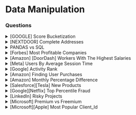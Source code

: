 # Data Manipulation

### Questions

<details>

<summary>[GOOGLE] Score Bucketization</summary>

Let’s say you’re given a list of standardized test scores from high schoolers from grades 9 to 12

Given the dataset, write code in Pandas to return the cumulative percentage of students that received scores within the buckets of <50, <75, <90, <100

Example Input:

```
|  user_id | grade | test score |
| -------- | ----- | ---------- |
| 1        | 10    | 85         |
| 2        | 10    | 60         |
| 3        | 11    | 90         |
| 4        | 10    | 30         |
| 5        | 11    | 99         |
```

Example Output:

```
| grade | test score | percentage |
| ----- | ---------- | ---------- |
| 10    | <50        | 30%        |
| 10    | <75        | 65%        |
| 10    | <90        | 96%        |
| 10    | <100       | 99%        |
| 11    | <50        | 15%        |
| 11    | <75        | 50%        |
```

**Answer**

```python
import pandas as pd
import numpy as np

df = pd.DataFrame([[1,10,85],[2,10,60],[3,11,90],[4,10,30],[5,11,99]], columns = ["user_id","grade","test score"])

df["<50"] = np.where(df["test score"]<50,1,0)
df["<75"] = np.where(df["test score"]<75,1,0)
df["<90"] = np.where(df["test score"]<90,1,0)
df["<100"] = np.where(df["test score"]<100,1,0)

df = df.groupby(["grade"])[["<50","<75","<90","<100"]].sum().reset_index()
df = df.melt(id_vars=["grade"],var_name="test score",value_name="count")

df["grp_ttl"] = df.groupby("grade")["count"].transform('max')
df["percentage"] = 100*df["count"]/df["grp_ttl"]

df = (df[["grade","test score","percentage"]].copy()).sort_values(["grade","percentage"],ascending=True)

df["percentage"] = df.percentage.astype(int).astype(str)
df["percentage"] = df["percentage"] + "%"

df.head(10)
```

</details>

<details>

<summary>[NEXTDOOR] Complete Addresses</summary>

You’re given two dataframes. One contains information about addresses and the other contains relationships between various cities and states:

df\_addresses

address

_4860 Sunset Boulevard, San Francisco, 94105 3055 Paradise Lane, Salt Lake City, 84103 682 Main Street, Detroit, 48204 9001 Cascade Road, Kansas City, 64102 5853 Leon Street, Tampa, 33605_

df\_cities

_city state Salt Lake City Utah Kansas City Missouri Detroit Michigan Tampa Florida San Francisco California_

Write a function complete\_address to create a single dataframe with complete addresses in the format of street, city, state, zipcode.

**Answer**

```python
import pandas as pd

addresses = {"address": ["4860 Sunset Boulevard, San Francisco, 94105", "3055 Paradise Lane, Salt Lake City, 84103", "682 Main Street, Detroit, 48204", "9001 Cascade Road, Kansas City, 64102", "5853 Leon Street, Tampa, 33605"]}

cities = {"city": ["Salt Lake City", "Kansas City", "Detroit", "Tampa", "San Francisco"], "state": ["Utah", "Missouri", "Michigan", "Florida", "California"]}

df_addresses = pd.DataFrame(addresses)
df_cities = pd.DataFrame(cities)


def complete_address(df_addresses,df_cities):
    temp = df_addresses['address'].str.split(", ", n = 4, expand = True)
    temp.columns = ['street','city','zip']
    temp = temp.merge(df_cities, on=["city"], how="inner")
    temp["final"] = temp[["street","city","state","zip"]].apply(lambda x: (", ").join(x), axis = 1)
    temp = temp[["final"]].copy()
    temp.columns = ["address"]
    return temp

complete_address(df_addresses,df_cities)
```

</details>

<details>

<summary>PANDAS vs SQL</summary>

Can you tell me what is approximately Windows function equivalent in Pandas?

**Answer**

Windows function in SQL brings row wise calculation capabilities. An approximate equivalent of it can be `transform` in pandas it brings row wise calculation capabilities in Python.

</details>

<details>

<summary>[Forbes] Most Profitable Companies</summary>

[Check this link to practice​.](https://platform.stratascratch.com/coding/10354-most-profitable-companies?code\_type=2)

Find the 3 most profitable companies in the entire world. Output the result along with the corresponding company name. Sort the result based on profits in descending order.

**Answer**

```python
forbes_global_2010_2014.head()
t = forbes_global_2010_2014.sort_values('profits', ascending = False)
t.head(3)
```

</details>

<details>

<summary>[Amazon] [DoorDash] Workers With The Highest Salaries</summary>

[Check this link to practice​.](https://platform.stratascratch.com/coding/10353-workers-with-the-highest-salaries?code\_type=2)

You have been asked to find the job titles of the highest-paid employees.

Your output should include the highest-paid title or multiple titles with the same salary.

**Answer**

```python
t = pd.merge(worker, title, left_on = 'worker_id', right_on = 'worker_ref_id', how='inner')
t.sort_values('salary', ascending = False, inplace = True)
t['rank'] = t['salary'].rank(method='dense', ascending= False)
t[t['rank']==1]
```

</details>

<details>

<summary>[Meta] Users By Average Session Time</summary>

[Check this link to practice​.](https://platform.stratascratch.com/coding/10352-users-by-avg-session-time?code\_type=2)

Calculate each user's average session time. A session is defined as the time difference between a page\_load and page\_exit. For simplicity, assume a user has only 1 session per day and if there are multiple of the same events on that day, consider only the latest page\_load and earliest page\_exit, with an obvious restriction that load time event should happen before exit time event . Output the user\_id and their average session time.

**Answer**

```
# Import your libraries
import pandas as pd
import numpy as np

# Start writing code
entry = facebook_web_log[facebook_web_log['action'].isin(['page_load'])].copy()
exit = facebook_web_log[facebook_web_log['action'].isin(['page_exit'])].copy()
entry['day'] = entry['timestamp'].dt.date
exit['day'] = exit['timestamp'].dt.date
entry = entry.groupby(['user_id','day'], as_index=False).max()
exit = exit.groupby(['user_id','day'], as_index=False).max()

t =pd.merge(entry, exit, on=['user_id','day'], how='inner')
t['diff'] = t['timestamp_y'] - t['timestamp_x']
t.groupby(['user_id']).apply(np.mean)
```

</details>

<details>

<summary>[Google] Activity Rank</summary>

[Check this link to practice​.](https://platform.stratascratch.com/coding/10351-activity-rank?code\_type=2)

Find the email activity rank for each user. Email activity rank is defined by the total number of emails sent. The user with the highest number of emails sent will have a rank of 1, and so on. Output the user, total emails, and their activity rank. Order records by the total emails in descending order. Sort users with the same number of emails in alphabetical order. In your rankings, return a unique value (i.e., a unique rank) even if multiple users have the same number of emails. For tie breaker use alphabetical order of the user usernames.

**Answer**

```python
import pandas as pd
import numpy as np

result = google_gmail_emails.groupby(
    ['from_user']).count().to_frame('total_emails').reset_index()
result['rank'] = result['total_emails'].rank(method='first', ascending=False)
result = result.sort_values(by=['total_emails', 'from_user'], ascending=[False, True])
```

</details>

<details>

<summary>[Amazon] Finding User Purchases</summary>

[Check this link to practice​.](https://platform.stratascratch.com/coding/10322-finding-user-purchases?code\_type=2)

Write a query that'll identify returning active users. A returning active user is a user that has made a second purchase within 7 days of any other of their purchases. Output a list of user\_ids of these returning active users.

**Answer**

```python
import pandas as pd
import numpy as np
from datetime import datetime

amazon_transactions["created_at"] = pd.to_datetime(amazon_transactions["created_at"]).dt.strftime('%m-%d-%Y')
df = amazon_transactions.sort_values(by=['user_id', 'created_at'], ascending=[True, True])
df['prev_value'] = df.groupby('user_id')['created_at'].shift()
df['days'] = (pd.to_datetime(df['created_at']) - pd.to_datetime(df['prev_value'])).dt.days
result = df[df['days'] <= 7]['user_id'].unique()

```

</details>

<details>

<summary>[Amazon] Monthly Percentage Difference</summary>

[Check this link to practice​.](https://platform.stratascratch.com/coding/10319-monthly-percentage-difference/discussion?code\_type=2)

Given a table of purchases by date, calculate the month-over-month percentage change in revenue. The output should include the year-month date (YYYY-MM) and percentage change, rounded to the 2nd decimal point, and sorted from the beginning of the year to the end of the year. The percentage change column will be populated from the 2nd month forward and can be calculated as ((this month's revenue - last month's revenue) / last month's revenue)\*100.

**Answer**

```python
# Import your libraries
import pandas as pd

# Start writing code
sf_transactions.head()
sf_transactions['created_at'] = pd.to_datetime(sf_transactions['created_at'], format='%b')

sf_transactions['year-m'] = sf_transactions['created_at'].dt.to_period('M').astype(str)

df = sf_transactions.groupby('year-m', as_index=False)['value'].sum().sort_values(by='year-m', ascending = True)
df['LM'] = df['value'].shift()
df['prcnt_change'] = (100*(df['value'] - df['LM'])/df['LM']).round(2)
df.head()
```

</details>

<details>

<summary>[Salesforce][Tesla] New Products</summary>

[Check this link to practice​.](https://platform.stratascratch.com/coding/10318-new-products?code\_type=2)

You are given a table of product launches by company by year. Write a query to count the net difference between the number of products companies launched in 2020 with the number of products companies launched in the previous year. Output the name of the companies and a net difference of net products released for 2020 compared to the previous year.

**Answer**

```
import pandas as pd
import numpy as np
from datetime import datetime

df_2020 = car_launches[car_launches['year'].astype(str) == '2020']
df_2019 = car_launches[car_launches['year'].astype(str) == '2019']
df = pd.merge(df_2020, df_2019, how='outer', on=[
    'company_name'], suffixes=['_2020', '_2019']).fillna(0)
df = df[df['product_name_2020'] != df['product_name_2019']]
df = df.groupby(['company_name']).agg(
    {'product_name_2020': 'nunique', 'product_name_2019': 'nunique'}).reset_index()
df['net_new_products'] = df['product_name_2020'] - df['product_name_2019']
result = df[['company_name', 'net_new_products']]

```

</details>

<details>

<summary>[Google][Netflix] Top Percentile Fraud</summary>

[Check this link to practice​.](https://platform.stratascratch.com/coding/10303-top-percentile-fraud?code\_type=2)

ABC Corp is a mid-sized insurer in the US and in the recent past their fraudulent claims have increased significantly for their personal auto insurance portfolio. They have developed a ML based predictive model to identify propensity of fraudulent claims. Now, they assign highly experienced claim adjusters for top 5 percentile of claims identified by the model. Your objective is to identify the top 5 percentile of claims from each state. Your output should be policy number, state, claim cost, and fraud score.

**Answer**

```python
import pandas as pd
import numpy as np

fraud_score["percentile"] = fraud_score.groupby('state')['fraud_score'].rank(pct=True)
df= fraud_score[fraud_score['percentile']>.95]
result = df[['policy_num','state','claim_cost','fraud_score']]
fraud_score.head()
```

</details>

<details>

<summary>[LinkedIn] Risky Projects</summary>

[Check this link to practice​.](https://platform.stratascratch.com/coding/10304-risky-projects?code\_type=2)

Identify projects that are at risk for going overbudget. A project is considered to be overbudget if the cost of all employees assigned to the project is greater than the budget of the project.

You'll need to prorate the cost of the employees to the duration of the project. For example, if the budget for a project that takes half a year to complete is $10K, then the total half-year salary of all employees assigned to the project should not exceed $10K. Salary is defined on a yearly basis, so be careful how to calculate salaries for the projects that last less or more than one year.

Output a list of projects that are overbudget with their project name, project budget, and prorated total employee expense (rounded to the next dollar amount).

HINT: to make it simpler, consider that all years have 365 days. You don't need to think about the leap years.

**Answer**

```python
import pandas as pd
import numpy as np
from datetime import datetime

df = pd.merge(linkedin_projects, linkedin_emp_projects, how = 'inner',left_on = ['id'], right_on=['project_id'])
df1 = pd.merge(df, linkedin_employees, how = 'inner',left_on = ['emp_id'], right_on=['id'])
df1['project_duration'] = (pd.to_datetime(df1['end_date']) - pd.to_datetime(df1['start_date'])).dt.days
df_expense = df1.groupby('title')['salary'].sum().reset_index(name='expense')
df_budget_expense = pd.merge(df1, df_expense, how = 'left',left_on = ['title'], right_on=['title'])
df_budget_expense['prorated_expense'] = np.ceil(df_budget_expense['expense']*(df_budget_expense['project_duration'])/365)
df_budget_expense['budget_diff'] = df_budget_expense['prorated_expense'] - df_budget_expense['budget']
df_over_budget = df_budget_expense[df_budget_expense["budget_diff"] > 0]
result = df_over_budget[['title','budget','prorated_expense']]
result = result.drop_duplicates().sort_values('title')

```

</details>

<details>

<summary>[Microsoft] Premium vs Freemium</summary>

[Check this link to practice​.](https://platform.stratascratch.com/coding/10300-premium-vs-freemium?code\_type=2)

Find the total number of downloads for paying and non-paying users by date. Include only records where non-paying customers have more downloads than paying customers. The output should contain 3 columns date, non-paying downloads, paying downloads.

**Answer**

```python
# Import your libraries
import pandas as pd
import numpy as np

# Start writing code
ms_acc_dimension.head()
paying_accs = (ms_acc_dimension[ms_acc_dimension['paying_customer']!='no'])['acc_id'].unique()
paying_cust = (ms_user_dimension[ms_user_dimension['acc_id'].isin(paying_accs)])['user_id'].unique()
# paying_cust
ms_download_facts['p_np'] = np.where(ms_download_facts['user_id'].isin(paying_cust), 'paying downloads', 'non-paying downloads')
ms_download_facts['date'] = ms_download_facts['date'].dt.date
ms_download_facts = ms_download_facts.groupby(['date', 'p_np'], as_index= False)['downloads'].sum()
ms_download_facts = ms_download_facts.pivot(index= 'date', columns = 'p_np', values='downloads')
ms_download_facts['date'] = ms_download_facts.index
ms_download_facts.head()

```

</details>

<details>

<summary>[Microsoft][Apple] Most Popular Client_Id</summary>

[Check this link to practice​.](https://platform.stratascratch.com/coding/2029-the-most-popular-client\_id-among-users-using-video-and-voice-calls?code\_type=2)

Select the client\_ids based on a count of the number of users who have at least 50% of their events from the following list: 'video call received', 'video call sent', 'voice call received', 'voice call sent'.

**Answer**

```python
# Import your libraries
import pandas as pd
import numpy as np

# Start writing code

fact_events['event_cat'] = np.where(fact_events['event_type'].isin(['video call received', 'video call sent', 'voice call received', 'voice call sent']),"valid","others")
fact_events = fact_events.groupby(['user_id','event_cat'], as_index=False)['time_id'].count()
fact_events['prnct'] = fact_events.groupby(['user_id']).transform(lambda x:100*x/x.sum())
fact_events.head()
```

</details>
